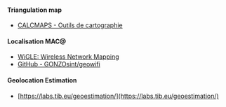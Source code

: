 
#### Triangulation map

- [CALCMAPS - Outils de cartographie](https://www.calcmaps.com/fr/)


#### Localisation MAC@


- [WiGLE: Wireless Network Mapping](https://wigle.net/)
- [GitHub - GONZOsint/geowifi](https://github.com/GONZOsint/geowifi)



#### Geolocation Estimation

- [https://labs.tib.eu/geoestimation/](https://labs.tib.eu/geoestimation/)
